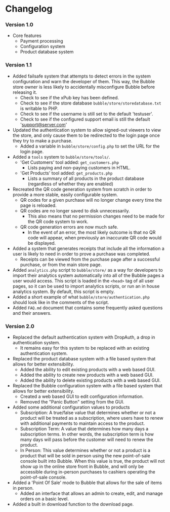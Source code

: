 # Changelog


### Version 1.0

- Core features
	- Payment processing
	- Configuration system
	- Product database system


### Version 1.1

- Added failsafe system that attempts to detect errors in the system configuration and warn the developer of them. This way, the Bubble store owner is less likely to accidentally misconfigure Bubble before releasing it.
    - Check to see if the xPub key has been defined.
    - Check to see if the store database `bubble/store/storedatabase.txt` is writable to PHP.
    - Check to see if the username is still set to the default 'testuser'.
    - Check to see if the configured support email is still the default 'support@server.com'
- Updated the authentication system to allow signed-out viewers to view the store, and only cause them to be redirected to the login page once they try to make a purchase.
    - Added a variable in `bubble/store/config.php` to set the URL for the login page.
- Added a `tools` system to `bubble/store/tools/`.
    - 'Get Customers' tool added: `get_customers.php`
        - Lists paying and non-paying customers in HTML.
    - 'Get Products' tool added: `get_products.php`
        - Lists a summary of all products in the product database (regardless of whether they are enabled)
- Recreated the QR code generation system from scratch in order to provide a more stable, easily configurable system.
    - QR codes for a given purchase will no longer change every time the page is reloaded.
    - QR codes are no longer saved to disk unnecessarily.
        - This also means that no permission changes need to be made for the QR code system to work.
    - QR code generation errors are now much safe.
        - In the event of an error, the most likely outcome is that no QR code will appear, when previously an inaccurate QR code would be displayed.
- Added a system that generates receipts that include all the information a user is likely to need in order to prove a purchase was completed.
    - Receipts can be viewed from the purchase page after a successful purchase, or from the main store page.
- Added `analytics.php` script to `bubble/store/` as a way for developers to import their analytics system automatically into all of the Bubble pages a user would access. This script is loaded in the `<head>` tag of all user pages, so it can be used to import analytics scripts, or run an in house analytics system. By default, this script is empty.
- Added a short example of what `bubble/store/authentication.php` should look like in the comments of the script.
- Added `FAQ.md` document that contains some frequently asked questions and their answers.

### Version 2.0

- Replaced the default authentication system with DropAuth, a drop in authentication system.
    - It remains easy for this system to be replaced with an existing authentication system.
- Replaced the product database system with a file based system that allows for better extensibility.
    - Added the ability to edit existing products with a web based GUI.
    - Added the ability to create new products with a web based GUI.
    - Added the ability to delete existing products with a web based GUI.
- Replaced the Bubble configuration system with a file based system that allows for better extensibility.
    - Created a web based GUI to edit configuration information.
    - Removed the "Panic Button" setting from the GUI.
- Added some additional configuration values to products
    - Subscription: A true/false value that determines whether or not a product will be treated as a subscription, where users have to renew with additional payments to maintain access to the product.
    - Subscription Term: A value that determines how many days a subscription terms. In other words, the subscription term is how many days will pass before the customer will need to renew the product.
    - In Person: This value determines whether or not a product is a product that will be sold in person using the new point-of-sale console built into Bubble. When this value is true, the product will not show up in the online store front in Bubble, and will only be accessible during in-person purchases to cashiers operating the point-of-sale console.
- Added a 'Point Of Sale' mode to Bubble that allows for the sale of items in person.
    - Added an interface that allows an admin to create, edit, and manage orders on a basic level.
- Added a built in download function to the download page.
